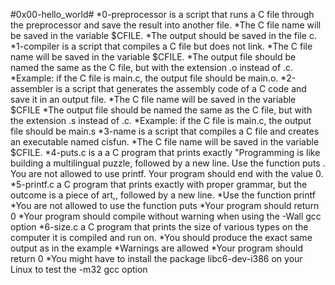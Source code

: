 #0x00-hello_world#
*0-preprocessor is a script that runs a C file through the preprocessor and save the result into another file.
	*The C file name will be saved in the variable $CFILE.
	*The output should be saved in the file c.
*1-compiler is a script that compiles a C file but does not link.
	*The C file name will be saved in the variable $CFILE.
	*The output file should be named the same as the C file, but with the extension .o instead of .c.
		*Example: if the C file is main.c, the output file should be main.o.
*2-assembler is a script that generates the assembly code of a C code and save it in an output file.
	*The C file name will be saved in the variable $CFILE
	*The output file should be named the same as the C file, but with the extension .s instead of .c.
	*Example: if the C file is main.c, the output file should be main.s
*3-name is a script that compiles a C file and creates an executable named cisfun.
	*The C file name will be saved in the variable $CFILE.
*4-puts.c is a a C program that prints exactly "Programming is like building a multilingual puzzle, followed by a new line.
	Use the function puts .
	You are not allowed to use printf.
	Your program should end with the value 0.
*5-printf.c a C program that prints exactly with proper grammar, but the outcome is a piece of art,, followed by a new line.
	*Use the function printf
	*You are not allowed to use the function puts
	*Your program should return 0
	*Your program should compile without warning when using the -Wall gcc option
*6-size.c a C program that prints the size of various types on the computer it is compiled and run on.
	*You should produce the exact same output as in the example
	*Warnings are allowed
	*Your program should return 0
	*You might have to install the package libc6-dev-i386 on your Linux to test the -m32 gcc option

